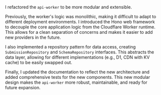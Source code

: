 I refactored the `api-worker` to be more modular and extensible.

Previously, the worker's logic was monolithic, making it difficult to adapt to different deployment environments. I introduced the Hono web framework to decouple the core application logic from the Cloudflare Worker runtime. This allows for a clean separation of concerns and makes it easier to add new providers in the future.

I also implemented a repository pattern for data access, creating `SubmissionRepository` and `SchemaRepository` interfaces. This abstracts the data layer, allowing for different implementations (e.g., D1, CDN with KV cache) to be easily swapped out.

Finally, I updated the documentation to reflect the new architecture and added comprehensive tests for the new components. This new modular design makes the `api-worker` more robust, maintainable, and ready for future expansion.
